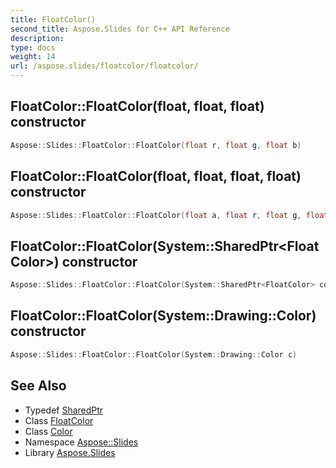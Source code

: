 ```yaml
---
title: FloatColor()
second_title: Aspose.Slides for C++ API Reference
description: 
type: docs
weight: 14
url: /aspose.slides/floatcolor/floatcolor/
---
```

## FloatColor::FloatColor(float, float, float) constructor




```cpp
Aspose::Slides::FloatColor::FloatColor(float r, float g, float b)
```

## FloatColor::FloatColor(float, float, float, float) constructor




```cpp
Aspose::Slides::FloatColor::FloatColor(float a, float r, float g, float b)
```

## FloatColor::FloatColor(System::SharedPtr\<FloatColor\>) constructor




```cpp
Aspose::Slides::FloatColor::FloatColor(System::SharedPtr<FloatColor> color)
```

## FloatColor::FloatColor(System::Drawing::Color) constructor




```cpp
Aspose::Slides::FloatColor::FloatColor(System::Drawing::Color c)
```

## See Also

* Typedef [SharedPtr](../../../system/sharedptr/)
* Class [FloatColor](../)
* Class [Color](../../../system.drawing/color/)
* Namespace [Aspose::Slides](../../)
* Library [Aspose.Slides](../../../)